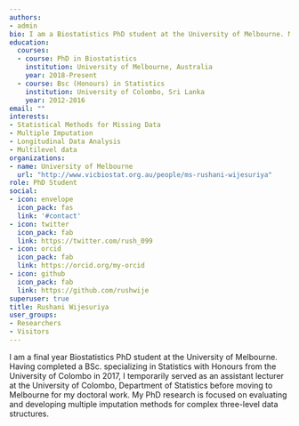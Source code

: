 ```yaml
---
authors:
- admin
bio: I am a Biostatistics PhD student at the University of Melbourne. My research focus is on multiple imputation methods for incomplete complex data structures. 
education:
  courses:
  - course: PhD in Biostatistics
    institution: University of Melbourne, Australia
    year: 2018-Present
  - course: Bsc (Honours) in Statistics 
    institution: University of Colombo, Sri Lanka
    year: 2012-2016
email: ""
interests:
- Statistical Methods for Missing Data
- Multiple Imputation
- Longitudinal Data Analysis
- Multilevel data
organizations:
- name: University of Melbourne
  url: "http://www.vicbiostat.org.au/people/ms-rushani-wijesuriya"
role: PhD Student
social:
- icon: envelope
  icon_pack: fas
  link: '#contact'
- icon: twitter
  icon_pack: fab
  link: https://twitter.com/rush_099
- icon: orcid
  icon_pack: fab
  link: https://orcid.org/my-orcid
- icon: github
  icon_pack: fab
  link: https://github.com/rushwije
superuser: true
title: Rushani Wijesuriya
user_groups:
- Researchers
- Visitors
---
```


I am a final year Biostatistics PhD student at the University of Melbourne. Having completed a BSc. specializing in Statistics with Honours from the University of Colombo in 2017, I  temporarily served as an assistant lecturer at the University of Colombo, Department of Statistics before moving to Melbourne for my doctoral work. My PhD research is focused on evaluating and developing multiple imputation methods for complex three-level data structures.

